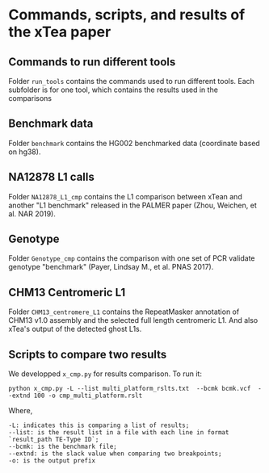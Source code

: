 # Commands, scripts, and results of the xTea paper

## Commands to run different tools
Folder `run_tools` contains the commands used to run different tools. Each subfolder is for one tool, which contains the results used in the comparisons

## Benchmark data
Folder `benchmark` contains the HG002 benchmarked data (coordinate based on hg38).

## NA12878 L1 calls
Folder `NA12878_L1_cmp` contains the L1 comparison between xTean and another "L1 benchmark" released in the PALMER paper (Zhou, Weichen, et al. NAR 2019).

## Genotype
Folder `Genotype_cmp` contains the comparison with one set of PCR validate genotype "benchmark" (Payer, Lindsay M., et al. PNAS 2017).

## CHM13 Centromeric L1
Folder `CHM13_centromere_L1` contains the RepeatMasker annotation of CHM13 v1.0 assembly and the selected full length centromeric L1. And also xTea's output of the detected ghost L1s.

## Scripts to compare two results
We developped `x_cmp.py` for results comparison. To run it:
```
python x_cmp.py -L --list multi_platform_rslts.txt  --bcmk bcmk.vcf  --extnd 100 -o cmp_multi_platform.rslt
```
Where, 
```
-L: indicates this is comparing a list of results;
--list: is the result list in a file with each line in format `result_path TE-Type ID`;
--bcmk: is the benchmark file;
--extnd: is the slack value when comparing two breakpoints;
-o: is the output prefix
```
